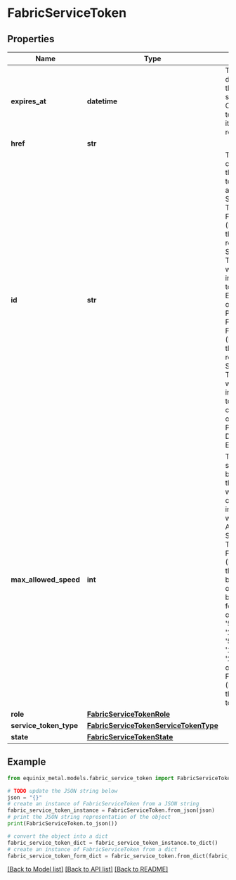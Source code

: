# FabricServiceToken


## Properties

Name | Type | Description | Notes
------------ | ------------- | ------------- | -------------
**expires_at** | **datetime** | The expiration date and time of the Fabric service token. Once a service token is expired, it is no longer redeemable. | [optional] 
**href** | **str** |  | [optional] 
**id** | **str** | The UUID that can be used on the Fabric Portal to redeem either an A-Side or Z-Side Service Token. For Fabric VCs (Metal Billed), this UUID will represent an A-Side Service Token, which will allow interconnections to be made from Equinix Metal to other Service Providers on Fabric. For Fabric VCs (Fabric Billed), this UUID will represent a Z-Side Service Token, which will allow interconnections to be made to connect an owned Fabric Port or  Virtual Device to Equinix Metal. | [optional] 
**max_allowed_speed** | **int** | The maximum speed that can be selected on the Fabric Portal when configuring a interconnection with either  an A-Side or Z-Side Service Token. For Fabric VCs (Metal Billed), this is what the billing is based off of, and can be one of the following options, &#39;50mbps&#39;, &#39;200mbps&#39;, &#39;500mbps&#39;, &#39;1gbps&#39;, &#39;2gbps&#39;, &#39;5gbps&#39; or &#39;10gbps&#39;. For Fabric VCs (Fabric Billed), this will default to 10Gbps. | [optional] 
**role** | [**FabricServiceTokenRole**](FabricServiceTokenRole.md) |  | [optional] 
**service_token_type** | [**FabricServiceTokenServiceTokenType**](FabricServiceTokenServiceTokenType.md) |  | [optional] 
**state** | [**FabricServiceTokenState**](FabricServiceTokenState.md) |  | [optional] 

## Example

```python
from equinix_metal.models.fabric_service_token import FabricServiceToken

# TODO update the JSON string below
json = "{}"
# create an instance of FabricServiceToken from a JSON string
fabric_service_token_instance = FabricServiceToken.from_json(json)
# print the JSON string representation of the object
print(FabricServiceToken.to_json())

# convert the object into a dict
fabric_service_token_dict = fabric_service_token_instance.to_dict()
# create an instance of FabricServiceToken from a dict
fabric_service_token_form_dict = fabric_service_token.from_dict(fabric_service_token_dict)
```
[[Back to Model list]](../README.md#documentation-for-models) [[Back to API list]](../README.md#documentation-for-api-endpoints) [[Back to README]](../README.md)


